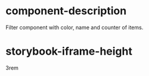 # component-description
Filter component with color, name and counter of items.

# storybook-iframe-height
3rem